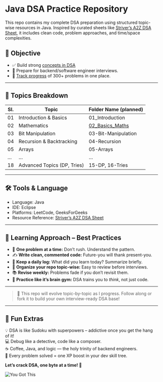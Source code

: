 # Java DSA Practice Repository

This repo contains my complete DSA preparation using structured topic-wise resources in Java. Inspired by curated sheets like [Striver’s A2Z DSA Sheet](https://takeuforward.org/interview-roadmap/strivers-a2z-dsa-course-sheet-2/), it includes clean code, problem approaches, and time/space complexities.

## 🎯 Objective

- ✅ Build strong [concepts in DSA](./DSA_Concepts.md) 
- 💼 Prepare for backend/software engineer interviews.
- 📘 [Track progress](./Progress_Tracker) of 300+ problems in one place.

---

## 🧩 Topics Breakdown

| Sl. | Topic                     | Folder Name (planned)       |
|-----|---------------------------|------------------------------|
| 01  | Introduction & Basics     | 01_Introduction              |
| 02  | Mathematics               | [02_Basics_Maths](./02_Basics_Maths) |
| 03  | Bit Manipulation          | 03-Bit-Manipulation          |
| 04  | Recursion & Backtracking  | 04-Recursion                 |
| 05  | Arrays                    | 05-Arrays                    |
| …   | …                         | …                            |
| 18  | Advanced Topics (DP, Tries) | 15-DP, 16-Tries            |

---

## 🛠️ Tools & Language

- Language: Java
- IDE: Eclipse
- Platforms: LeetCode, GeeksForGeeks
- Resource Reference: [Striver’s A2Z DSA Sheet](https://takeuforward.org/interview-roadmap/strivers-a2z-dsa-course-sheet-2/)

---

## 🧠 Learning Approach – Best Practices

- 📌 **One problem at a time:** Don’t rush. Understand the pattern.
- ✍️ **Write clean, commented code:** Future-you will thank present-you.
- 🧾 **Keep a daily log:** What did you learn today? Summarize briefly.
- 📂 **Organize your repo topic-wise:** Easy to review before interviews.
- 📚 **Revise weekly:** Problems fade if you don’t revisit them.
- 🧠 **Practice like it’s brain gym:** DSA trains you to *think*, not just code.

---

> 📌 This repo will evolve topic-by-topic as I progress. Follow along or fork it to build your own interview-ready DSA base!

---

## 🎉 Fun Extras

💡 DSA is like Sudoku with superpowers – addictive once you get the hang of it!  
💻 Debug like a detective, code like a composer.  
☕ Coffee, Java, and logic — the holy trinity of backend engineers.  
🧩 Every problem solved = one XP boost in your dev skill tree.  

**Let’s crack DSA, one byte at a time! 🚀**

![You Got This](https://media3.giphy.com/media/v1.Y2lkPTc5MGI3NjExaGlnbHNwOTVyN2t5MDd3ZnQ5aHRxZDducTN6em5sMXBzMDVkNjAwciZlcD12MV9pbnRlcm5hbF9naWZfYnlfaWQmY3Q9Zw/12vJgj7zMN3jPy/giphy.gif)

